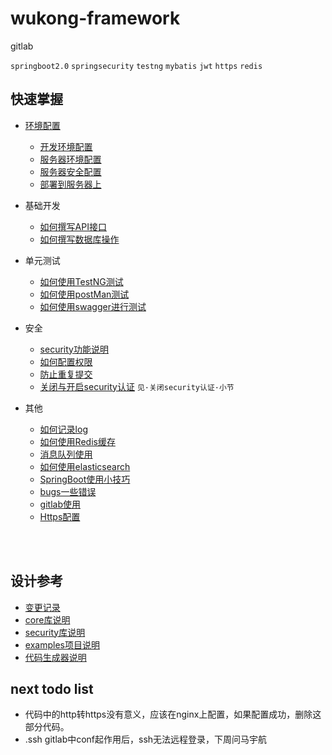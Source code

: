 wukong-framework
===

gitlab


`springboot2.0` `springsecurity` `testng`  `mybatis` `jwt` `https` `redis`





## 快速掌握

* [环境配置](reference/readme.md "开打环境配置文档")
    * [开发环境配置](reference/readme.md "开打环境配置文档")
    * [服务器环境配置](reference/webEnvironment.md "开打环境配置文档")
    * [服务器安全配置](reference/webSecurity.md)
    * [部署到服务器上](reference/ci.md "部署到服务器上")

* 基础开发
    * [如何撰写API接口](reference/controller.md)
    * [如何撰写数据库操作](reference/database.md)
 
* 单元测试
    * [如何使用TestNG测试](reference/testng.md)
    * [如何使用postMan测试](reference/postman.md)
    * [如何使用swagger进行测试](reference/swagger2.md)

* 安全
    * [security功能说明](reference/security.md)
    * [如何配置权限](reference/security-config.md)
    * [防止重复提交](reference/preventrepeat.md)
    * [关闭与开启security认证](reference/tip.md) `见·关闭security认证·小节`
    


* 其他
    * [如何记录log](reference/uselog.md)
    * [如何使用Redis缓存](reference/redis.md)
    * [消息队列使用](reference/mq.md)
    * [如何使用elasticsearch](reference/elasticsearch.md)
    * [SpringBoot使用小技巧](reference/tip.md)
    * [bugs一些错误](reference/bugs.md)
    * [gitlab使用](reference/gitlab.md)
    * [Https配置](reference/https.md)


<br><br>


## 设计参考

* [变更记录](reference/log.md "开打变更记录文档")
* [core库说明](wukong-core/readme.md )
* [security库说明](wukong-security/readme.md )
* [examples项目说明](wukong-examples/readme.md )
* [代码生成器说明](wukong-generator/readme.md )



## next todo list

* 代码中的http转https没有意义，应该在nginx上配置，如果配置成功，删除这部分代码。
* .ssh gitlab中conf起作用后，ssh无法远程登录，下周问马宇航




